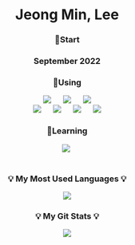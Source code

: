 <h1 align="center"> Jeong Min, Lee </h1>

<h3 align="center">🏁Start<h3>
<p align="center">September 2022</p>

<h3 align="center">💬Using</h3>
<div align="center">
  <img src="https://img.shields.io/badge/Java-007396?style=flat-square&logo=Java&logoColor=white" style="height : auto; margin-left : 10px; margin-right : 10px;"/>
  <img src="https://img.shields.io/badge/SpringBoot-6DB33F?style=flat-square&logo=React&logoColor=white" style="height : auto; margin-left : 10px; margin-right : 10px;"/>
  <img src="https://img.shields.io/badge/Python-3776AB?style=flat-square&logo=React&logoColor=white" style="height : auto; margin-left : 10px; margin-right : 10px;"/>
  <br/>
  <img src="https://img.shields.io/badge/HTML5-E34F26?style=flat-square&logo=HTML5&logoColor=white" style="height : auto; margin-left : 10px; margin-right : 10px;"/>
  <img src="https://img.shields.io/badge/CSS3-1572B6?style=flat-square&logo=CSS3&logoColor=white" style="height : auto; margin-left : 10px; margin-right : 10px;"/>
  <img src="https://img.shields.io/badge/JavaScript-F7DF1E?style=flat-square&logo=JavaScript&logoColor=white" style="height : auto; margin-left : 10px; margin-right : 10px;"/>
  <img src="https://img.shields.io/badge/React-61DAFB?style=flat-square&logo=React&logoColor=white" style="height : auto; margin-left : 10px; margin-right : 10px;"/>
</div>

<h3 align="center">💭Learning</h3>
<div align="center">
  <img src="https://img.shields.io/badge/R-276DC3?style=flat-square&logo=React&logoColor=white" style="height : auto; margin-left : 10px; margin-right : 10px;"/></a>&nbsp;
</div>

<br>

<h3 align="center">💡 My Most Used Languages 💡</h3>
<p align="center">
  <a href="https://github.com/danmiee">
    <img align="center" src="https://github-readme-stats.vercel.app/api/top-langs/?username=danmiee&layout=compact&show_icons=true&show_owner=true&hide_title=true&theme=none&hide=io" />
  </a>
</p>
<h3 align="center">💡 My Git Stats 💡</h3>
<p align="center">
  <a href="https://github.com/danmiee">
    <img align="center" src="https://github-readme-stats.vercel.app/api?username=danmiee&hide=none&hide_title=true&show_icons=true&include_all_commits=false&theme=none" />
  </a>
</p>

<!--
**danmiee/danmiee** is a ✨ _special_ ✨ repository because its `README.md` (this file) appears on your GitHub profile.

Here are some ideas to get you started:

- 🔭 I’m currently working on ...
- 🌱 I’m currently learning ...
- 👯 I’m looking to collaborate on ...
- 🤔 I’m looking for help with ...
- 💬 Ask me about ...
- 📫 How to reach me: ...
- 😄 Pronouns: ...
- ⚡ Fun fact: ...


  <img src="https://img.shields.io/badge/MySQL-4479A1?style=flat-square&logo=MySQL&logoColor=white" style="height : auto; margin-left : 10px; margin-right : 10px;"/></a>&nbsp;

![trophy](https://github-profile-trophy.vercel.app/?username=danmiee)](https://github.com/ryo-ma/github-profile-trophy)

![danmiee's github stats](https://github-readme-stats.vercel.app/api?username=danmiee&show_icons=true)
![danmiee's github stats](https://github-readme-stats.vercel.app/api/top-langs/?username=danmiee&show_icons=true&hide_border=true&title_color=004386&icon_color=004386&layout=compact)](https://github.com/danmiee)

-->
